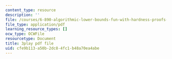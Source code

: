 ```yaml
---
content_type: resource
description: ''
file: /courses/6-890-algorithmic-lower-bounds-fun-with-hardness-proofs-fall-2014/cfe9b113a50b2dc84fc1b48a70ea4abe_EMyRV3H4Vf4.pdf
file_type: application/pdf
learning_resource_types: []
ocw_type: OCWFile
resourcetype: Document
title: 3play pdf file
uid: cfe9b113-a50b-2dc8-4fc1-b48a70ea4abe
---
```

